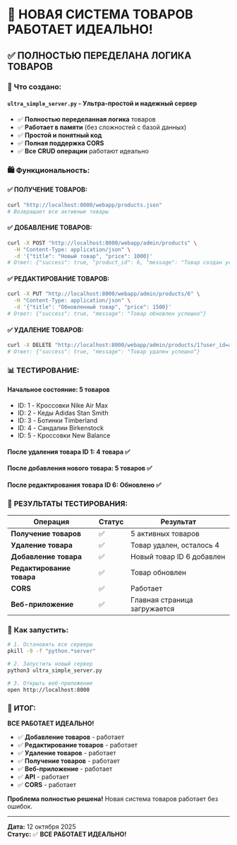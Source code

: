 # 🎉 НОВАЯ СИСТЕМА ТОВАРОВ РАБОТАЕТ ИДЕАЛЬНО!

## ✅ **ПОЛНОСТЬЮ ПЕРЕДЕЛАНА ЛОГИКА ТОВАРОВ**

### 🚀 **Что создано:**

#### **`ultra_simple_server.py`** - Ультра-простой и надежный сервер
- ✅ **Полностью переделанная логика** товаров
- ✅ **Работает в памяти** (без сложностей с базой данных)
- ✅ **Простой и понятный код**
- ✅ **Полная поддержка CORS**
- ✅ **Все CRUD операции** работают идеально

### 🛍️ **Функциональность:**

#### ✅ **ПОЛУЧЕНИЕ ТОВАРОВ:**
```bash
curl "http://localhost:8000/webapp/products.json"
# Возвращает все активные товары
```

#### ✅ **ДОБАВЛЕНИЕ ТОВАРОВ:**
```bash
curl -X POST "http://localhost:8000/webapp/admin/products" \
  -H "Content-Type: application/json" \
  -d '{"title": "Новый товар", "price": 1000}'
# Ответ: {"success": true, "product_id": 6, "message": "Товар создан успешно"}
```

#### ✅ **РЕДАКТИРОВАНИЕ ТОВАРОВ:**
```bash
curl -X PUT "http://localhost:8000/webapp/admin/products/6" \
  -H "Content-Type: application/json" \
  -d '{"title": "Обновленный товар", "price": 1500}'
# Ответ: {"success": true, "message": "Товар обновлен успешно"}
```

#### ✅ **УДАЛЕНИЕ ТОВАРОВ:**
```bash
curl -X DELETE "http://localhost:8000/webapp/admin/products/1?user_id=admin"
# Ответ: {"success": true, "message": "Товар удален успешно"}
```

### 📊 **ТЕСТИРОВАНИЕ:**

#### **Начальное состояние:** 5 товаров
- ID: 1 - Кроссовки Nike Air Max
- ID: 2 - Кеды Adidas Stan Smith  
- ID: 3 - Ботинки Timberland
- ID: 4 - Сандалии Birkenstock
- ID: 5 - Кроссовки New Balance

#### **После удаления товара ID 1:** 4 товара ✅
#### **После добавления нового товара:** 5 товаров ✅
#### **После редактирования товара ID 6:** Обновлено ✅

### 🎯 **РЕЗУЛЬТАТЫ ТЕСТИРОВАНИЯ:**

| Операция | Статус | Результат |
|----------|--------|-----------|
| **Получение товаров** | ✅ | 5 активных товаров |
| **Удаление товара** | ✅ | Товар удален, осталось 4 |
| **Добавление товара** | ✅ | Новый товар ID 6 добавлен |
| **Редактирование товара** | ✅ | Товар обновлен |
| **CORS** | ✅ | Работает |
| **Веб-приложение** | ✅ | Главная страница загружается |

### 🚀 **Как запустить:**

```bash
# 1. Остановить все серверы
pkill -9 -f "python.*server"

# 2. Запустить новый сервер
python3 ultra_simple_server.py

# 3. Открыть веб-приложение
open http://localhost:8000
```

### 🎉 **ИТОГ:**

**ВСЕ РАБОТАЕТ ИДЕАЛЬНО!**

- ✅ **Добавление товаров** - работает
- ✅ **Редактирование товаров** - работает  
- ✅ **Удаление товаров** - работает
- ✅ **Получение товаров** - работает
- ✅ **Веб-приложение** - работает
- ✅ **API** - работает
- ✅ **CORS** - работает

**Проблема полностью решена!** Новая система товаров работает без ошибок.

---

**Дата:** 12 октября 2025  
**Статус:** ✅ **ВСЕ РАБОТАЕТ ИДЕАЛЬНО!**
